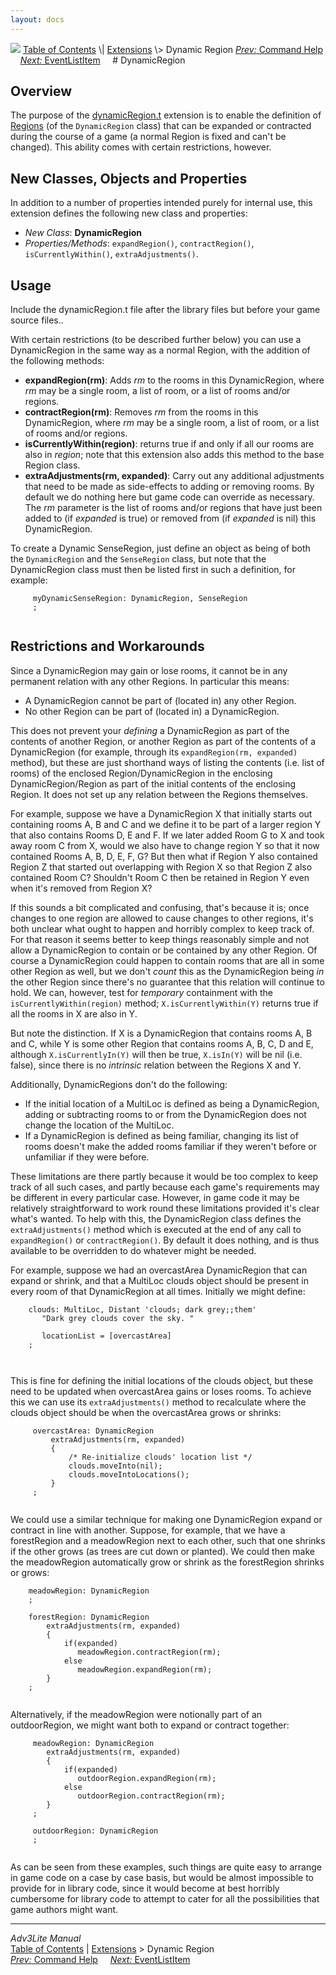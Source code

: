 ```yaml
---
layout: docs
---
```



<img src="../../docs/manual/topbar.jpg" data-border="0" />
<a href="../../docs/manual/toc.html" class="nav">Table of Contents</a> \|
<a href="../../docs/manual/extensions.html" class="nav">Extensions</a> \>
Dynamic Region  
<span class="navnp"><a href="cmdhelp.html" class="nav"><em>Prev:</em> Command Help</a>
    <a href="eventlistitem.html" class="nav"><em>Next:</em>
EventListItem</a>     </span>
# DynamicRegion

## Overview

The purpose of the [dynamicRegion.t](../dynamicRegion.t) extension is to
enable the definition of [Regions](../../docs/manual/room.html#regions)
(of the `DynamicRegion` class) that can be
expanded or contracted during the course of a game (a normal Region is
fixed and can't be changed). This ability comes with certain
restrictions, however.

  
<span id="classes"></span>

## New Classes, Objects and Properties

In addition to a number of properties intended purely for internal use,
this extension defines the following new class and properties:

- *New Class*: **DynamicRegion**
- *Properties/Methods*: `expandRegion()`,
  `contractRegion()`,
  `isCurrentlyWithin()`,
  `extraAdjustments()`.

  
<span id="usage"></span>

## Usage

Include the dynamicRegion.t file after the library files but before your
game source files..

With certain restrictions (to be described further below) you can use a
DynamicRegion in the same way as a normal Region, with the addition of
the following methods:

- **expandRegion(rm)**: Adds *rm* to the rooms in this DynamicRegion,
  where *rm* may be a single room, a list of room, or a list of rooms
  and/or regions.
- **contractRegion(rm)**: Removes *rm* from the rooms in this
  DynamicRegion, where *rm* may be a single room, a list of room, or a
  list of rooms and/or regions.
- **isCurrentlyWithin(region)**: returns true if and only if all our
  rooms are also in *region*; note that this extension also adds this
  method to the base Region class.
- **extraAdjustments(rm, expanded)**: Carry out any additional
  adjustments that need to be made as side-effects to adding or removing
  rooms. By default we do nothing here but game code can override as
  necessary. The *rm* parameter is the list of rooms and/or regions that
  have just been added to (if *expanded* is true) or removed from (if
  *expanded* is nil) this DynamicRegion.

To create a Dynamic SenseRegion, just define an object as being of both
the `DynamicRegion` and the
`SenseRegion` class, but note that the
DynamicRegion class must then be listed first in such a definition, for
example:

```
     myDynamicSenseRegion: DynamicRegion, SenseRegion
     ;
     
```

<span id="restrictions"></span>

## Restrictions and Workarounds

Since a DynamicRegion may gain or lose rooms, it cannot be in any
permanent relation with any other Regions. In particular this means:

- A DynamicRegion cannot be part of (located in) any other Region.
- No other Region can be part of (located in) a DynamicRegion.

This does not prevent your *defining* a DynamicRegion as part of the
contents of another Region, or another Region as part of the contents of
a DynamicRegion (for example, through its
`expandRegion(rm, expanded)` method), but these
are just shorthand ways of listing the contents (i.e. list of rooms) of
the enclosed Region/DynamicRegion in the enclosing DynamicRegion/Region
as part of the initial contents of the enclosing Region. It does not set
up any relation between the Regions themselves.

For example, suppose we have a DynamicRegion X that initially starts out
containing rooms A, B and C and we define it to be part of a larger
region Y that also contains Rooms D, E and F. If we later added Room G
to X and took away room C from X, would we also have to change region Y
so that it now contained Rooms A, B, D, E, F, G? But then what if Region
Y also contained Region Z that started out overlapping with Region X so
that Region Z also contained Room C? Shouldn't Room C then be retained
in Region Y even when it's removed from Region X?

If this sounds a bit complicated and confusing, that's because it is;
once changes to one region are allowed to cause changes to other
regions, it's both unclear what ought to happen and horribly complex to
keep track of. For that reason it seems better to keep things reasonably
simple and not allow a DynamicRegion to contain or be contained by any
other Region. Of course a DynamicRegion could happen to contain rooms
that are all in some other Region as well, but we don't *count* this as
the DynamicRegion being *in* the other Region since there's no guarantee
that this relation will continue to hold. We can, however, test for
*temporary* containment with the
`isCurrentlyWithin(region)` method;
`X.isCurrentlyWithin(Y)` returns true if all the
rooms in X are also in Y.

But note the distinction. If X is a DynamicRegion that contains rooms A,
B and C, while Y is some other Region that contains rooms A, B, C, D and
E, although `X.isCurrentlyIn(Y)` will then be
true, `X.isIn(Y)` will be nil (i.e. false),
since there is no *intrinsic* relation between the Regions X and Y.

Additionally, DynamicRegions don't do the following:

- If the initial location of a MultiLoc is defined as being a
  DynamicRegion, adding or subtracting rooms to or from the
  DynamicRegion does not change the location of the MultiLoc.
- If a DynamicRegion is defined as being familiar, changing its list of
  rooms doesn't make the added rooms familiar if they weren't before or
  unfamiliar if they were before.

These limitations are there partly because it would be too complex to
keep track of all such cases, and partly because each game's
requirements may be different in every particular case. However, in game
code it may be relatively straightforward to work round these
limitations provided it's clear what's wanted. To help with this, the
DynamicRegion class defines the
`extraAdjustments()` method which is executed at
the end of any call to `expandRegion()` or
`contractRegion()`. By default it does nothing,
and is thus available to be overridden to do whatever might be needed.

For example, suppose we had an overcastArea DynamicRegion that can
expand or shrink, and that a MultiLoc clouds object should be present in
every room of that DynamicRegion at all times. Initially we might
define:

```
    clouds: MultiLoc, Distant 'clouds; dark grey;;them'
       "Dark grey clouds cover the sky. "
       
       locationList = [overcastArea]
    ;
     
     
```

This is fine for defining the initial locations of the clouds object,
but these need to be updated when overcastArea gains or loses rooms. To
achieve this we can use its `extraAdjustments()`
method to recalculate where the clouds object should be when the
overcastArea grows or shrinks:

```
     overcastArea: DynamicRegion
         extraAdjustments(rm, expanded)
         {
             /* Re-initialize clouds' location list */
             clouds.moveInto(nil);
             clouds.moveIntoLocations();
         }
     ;
     
```

We could use a similar technique for making one DynamicRegion expand or
contract in line with another. Suppose, for example, that we have a
forestRegion and a meadowRegion next to each other, such that one
shrinks if the other grows (as trees are cut down or planted). We could
then make the meadowRegion automatically grow or shrink as the
forestRegion shrinks or grows:

```
    meadowRegion: DynamicRegion
    ;

    forestRegion: DynamicRegion
        extraAdjustments(rm, expanded)
        {
            if(expanded)
               meadowRegion.contractRegion(rm);
            else
               meadowRegion.expandRegion(rm);
        }
    ;
     
```

Alternatively, if the meadowRegion were notionally part of an
outdoorRegion, we might want both to expand or contract together:

```
     meadowRegion: DynamicRegion
        extraAdjustments(rm, expanded)
        {
            if(expanded)
               outdoorRegion.expandRegion(rm);
            else
               outdoorRegion.contractRegion(rm);
        }
     ;
     
     outdoorRegion: DynamicRegion
     ;
     
```

As can be seen from these examples, such things are quite easy to
arrange in game code on a case by case basis, but would be almost
impossible to provide for in library code, since it would become at best
horribly cumbersome for library code to attempt to cater for all the
possibilities that game authors might want.



------------------------------------------------------------------------



*Adv3Lite Manual*  
<a href="../../docs/manual/toc.html" class="nav">Table of Contents</a> \|
<a href="../../docs/manual/extensions.html" class="nav">Extensions</a> \>
Dynamic Region  
<span class="navnp"><a href="cmdhelp.html" class="nav"><em>Prev:</em> Command Help</a>
    <a href="eventlistitem.html" class="nav"><em>Next:</em>
EventListItem</a>     </span>


